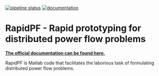 [![pipeline status](https://iai-vcs.iai.kit.edu/advancedcontrol/code/morenet/morenet/badges/master/pipeline.svg)](https://iai-vcs.iai.kit.edu/advancedcontrol/code/morenet/morenet/commits/master)
[![documentation](https://img.shields.io/badge/docs-stable-blue)](http://iai-webserv.iai.kit.edu/morenet/)


# RapidPF - Rapid prototyping for distributed power flow problems

[__The official documentation can be found here.__](http://iai-webserv.iai.kit.edu/morenet/)

RapidPF is Matlab code that facilitates the laborious task of formulating distributed power flow problems.